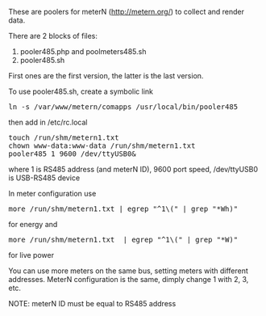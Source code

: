 These are poolers for meterN (http://metern.org/) to collect and render data.

There are 2 blocks of files:
 1. pooler485.php and poolmeters485.sh
 2. pooler485.sh

First ones are the first version, the latter is the last version.

To use pooler485.sh, create a symbolic link
<PRE>ln -s /var/www/metern/comapps /usr/local/bin/pooler485 
</PRE>
then add in /etc/rc.local
<PRE>
touch /run/shm/metern1.txt
chown www-data:www-data /run/shm/metern1.txt
pooler485 1 9600 /dev/ttyUSB0&
</PRE>
where 1 is RS485 address (and meterN ID), 9600 port speed, /dev/ttyUSB0 is USB-RS485 device

In meter configuration use
<PRE>more /run/shm/metern1.txt | egrep "^1\(" | grep "*Wh)"</PRE>
for energy and
<PRE>more /run/shm/metern1.txt  | egrep "^1\(" | grep "*W)"</PRE>
for live power

You can use more meters on the same bus, setting meters with different addresses.
MeterN configuration is the same, dimply change 1 with 2, 3, etc.

NOTE: meterN ID must be equal to RS485 address
